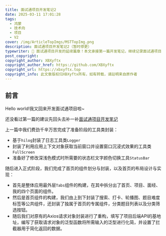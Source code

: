 ```yaml
---
title: 面试通项目开发笔记2
date: 2025-03-11 17:01:28
tags:
  - 鸿蒙
  - 技术向
  - 项目
  - V2
cover: /img/ArticleTopImgs/MSTTopImg.png
description: 面试通项目开发笔记2（暂时停更）
typewriter: 📱 面试通项目开发的延续篇章！本文承接第一篇开发笔记，继续记录面试通项目的深入开发过程。回顾了前期工具类封装、首页组件构建、Axios请求重构等重要进展。详细介绍了组件拆分思路、网络请求优化、拦截器配置等技术细节。虽然项目暂时停更，但展现了鸿蒙应用开发的完整思路和技术栈应用。为后续开发者提供了宝贵的项目开发经验和技术参考。
post_copyright:
copyright_author: XBXyftx
copyright_author_href: https://github.com/XBXyftx
copyright_url: https://xbxyftx.top
copyright_info: 此文章版权归XBXyftx所有，如有转载，请註明来自原作者
---
```


## 前言

Hello world!我又回来开发面试通项目啦~

还没看过第一篇的建议先回头去补一补[面试通项目开发笔记](https://xbxyftx.github.io/2025/02/27/MianShiTong/)

上一篇中我们费劲千辛万苦完成了准备阶段的工具类封装：

* 基于`hilog`封装了日志工具类`Logger`
* 封装了利用应用上下文对象获取当前窗口并设置窗口沉浸式效果的工具类`FullScreen`
* 准备好了修改深浅色模式时所需要的状态栏文字颜色切换工具`StatusBar`

随后进入正式阶段，我们完成了首页的组件划分与封装，以及首页的布局设计与实现：

* 首先是整体应用最外层`Tabs`组件的构建，在其中拆分出了首页、项目、面经、我的四个页面的组件。
* 然后是首页组件的构建，我们由上到下封装了搜索、打卡、轮播图、题目难度标签等公共组件，还封装了独属于首页的专属组件，分类题目列表以及分类筛选按钮。
* 随后我们对原有的Axios请求对象封装进行了重构，填写了项目后端API的基地址，编写了获取请求对象的泛型函数将所需输入的泛型进行化简，并设置了拦截器用于简化返回的数据。
